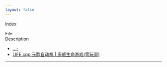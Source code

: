 ```yaml
---
layout: false
---
```


<html>
<head>
    <meta http-equiv="Content-Type" content="text/html; charset=UTF-8">
    <title>Xecades Files | ./Linux/LIFE</title>
    <link rel="shortcut icon" href="https://down.moerats.com/resources/themes/vpsmm/img/favicon.ico">
    <!-- STYLES -->
    <link rel="stylesheet" href="/files/bootstrap.min.css">
    <link href="http://cdn.bootcss.com/font-awesome/4.3.0/css/font-awesome.min.css" rel="stylesheet">
    <link href="/files/flat-ui.min.css" rel="stylesheet">
    <link rel="stylesheet" type="text/css" href="/files/style.css">
    <!-- SCRIPTS -->
    <script type="text/javascript" src="/files/jquery.min.js"></script>
    <script src="/files/bootstrap.min.js"></script>
    <script type="text/javascript" src="/files/directorylister.js"></script>
    <!-- META -->
    <meta name="viewport" content="width=device-width, initial-scale=1.0">
</head>

<body>
    <div id="page-navbar" class="navbar navbar-default navbar-fixed-top">
        <div class="container">
            <p class="navbar-text">Index</p>
            <div class="navbar-right">
                <ul id="page-top-nav" class="nav navbar-nav" style="display: none;">
                    <li>
                        <a href="javascript:void(0)" id="page-top-link">
                            <i class="fa fa-arrow-circle-up fa-lg"></i>
                        </a>
                    </li>
                </ul>
            </div>
        </div>
    </div>
    <div id="page-content" class="container">
        <div id="directory-list-header">
            <div class="row">
                <div class="col-md-5 col-sm-6 col-xs-10">File</div>
                <div class="col-md-6 col-sm-6 col-xs-10">Description</div>
            </div>
        </div>
        <ul id="directory-listing" class="nav nav-pills nav-stacked">
            <!---->
            <li data-name=".." data-href="/../">
                <a href="./.." class="clearfix" data-name="..">
                    <div class="row">
                        <span class="file-name col-md-5 col-sm-6 col-xs-9">
                        <i class="fa fa-level-up fa-fw"></i>
                        ..
                        </span>
                        <span class="col-md-6 col-sm-6 col-xs-9">
                        -
                        </span>
                    </div>
                </a>
            </li>
            <!---->
            <li data-name="LIFE" data-href="/LIFE/">
                <a href="./LIFE.html" class="clearfix" data-name="LIFE">
                    <div class="row">
                        <span class="file-name col-md-5 col-sm-6 col-xs-9">
                        <i class="fa fa-code fa-fw"></i>
                        LIFE.cpp
                        </span>
                        <span class="col-md-6 col-sm-6 col-xs-9">
                        元胞自动机 | 康威生命游戏(零玩家)
                        </span>
                    </div>
                </a>
            </li>
        </ul>
    </div>
    <hr>
</body>
</html>
